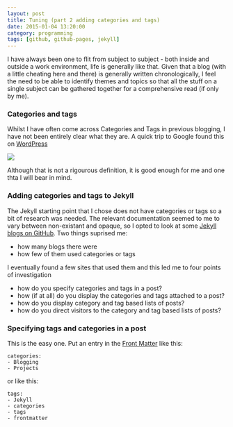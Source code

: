 ```yaml
---
layout: post
title: Tuning (part 2 adding categories and tags)
date: 2015-01-04 13:20:00
category: programming
tags: [github, github-pages, jekyll]
---
```


I have always been one to flit from subject to subject - both inside and outside a work environment, life is generally like that. Given that a blog (with a little cheating here and there) is generally written chronologically, I feel the need to be able to identify themes and topics so that all the stuff on a single subject can be gathered together for a comprehensive read (if only by me).

### Categories and tags
Whilst I have often come across Categories and Tags in previous blogging, I have not been entirely clear what they are.  A quick trip to Google found this on [WordPress](http://en.support.wordpress.com/posts/categories-vs-tags/)

<img src='http://en.support.files.wordpress.com/2010/10/categories-versus-tags.png?w=460&h=189' />

Although that is not a rigourous definition, it is good enough for me and one thta I will bear in mind.

### Adding categories and tags to Jekyll
The Jekyll starting point that I chose does not have categories or tags so a bit of research was needed.  The relevant documentation seemed to me to vary between non-existant and opaque, so I opted to look at some [Jekyll blogs on GitHub](https://github.com/jekyll/jekyll/wiki/sites).   Two things suprised me:
- how many blogs there were
- how few of them used categories or tags

I eventually found a few sites that used them and this led me to four points of investigation
- how do you specify categories and tags in a post?
- how (if at all) do you display the categories and tags attached to a post?
- how do you display category and tag based lists of posts?
- how do you direct visitors to the category and tag based lists of posts?

### Specifying tags and categories in a post
This is the easy one.  Put an entry in the [Front Matter](http://jekyllrb.com/docs/frontmatter/) like this:
    
    categories:
    - Blogging
    - Projects

or like this:

    tags:
    - Jekyll
    - categories
    - tags
    - frontmatter


